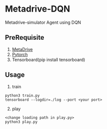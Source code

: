 # Metadrive-DQN
Metadrive-simulator Agent using DQN  

## PreRequisite
1. [MetaDrive](https://metadrive-simulator.readthedocs.io/en/latest/install.html)
2. [Pytorch](https://pytorch.org/)
3. Tensorboard(pip install tensorboard)

## Usage
1. train
```
python3 train.py
tensorboard --logdir=./log --port <your port>
```

2. play
```
<change loading path in play.py>
python3 play.py
```
